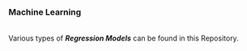 <b><h3>Machine Learning</b></h3><br>
Various types of <b><i>Regression Models</b></i> can be found in this Repository.
